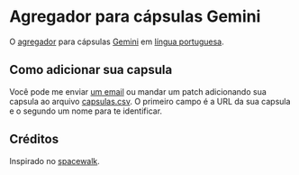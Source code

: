 # Agregador para cápsulas Gemini

O [agregador](gemini://em-orbita.com) para cápsulas [Gemini](gemini://gemini.circumlunar.space/) em [língua portuguesa](https://pt.wikipedia.org/wiki/L%C3%ADngua_portuguesa).

## Como adicionar sua capsula

Você pode me enviar [um email](mailto:info@em-orbita.com) ou mandar um patch adicionando sua capsula ao arquivo [capsulas.csv](https://git.sr.ht/~rodolphoeck/emorbita/tree/master/item/capsulas.csv). O primeiro campo é a URL da sua capsula e o segundo um nome para te identificar.

## Créditos

Inspirado no [spacewalk](https://tildegit.org/sloum/spacewalk).